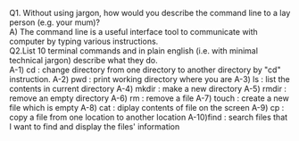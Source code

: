 Q1. Without using jargon, how would you describe the command line to a lay person (e.g. your mum)? <br>
A) The command line is a useful interface tool to communicate  with computer by typing various instructions.  
Q2.List 10 terminal commands and in plain english (i.e. with minimal technical jargon) describe what they do.  
 A-1) cd : change directory from one directory to another directory by "cd" instruction.
 A-2) pwd : print working directory where you are
 A-3) ls  : list the contents in current directory
 A-4) mkdir : make a new directory
 A-5) rmdir : remove an empty directory
 A-6) rm : remove a file
 A-7) touch : create a new file which is empty
 A-8) cat : diplay contents of file on the screen
 A-9) cp : copy a file from one location to another location
 A-10)find : search files that I want to find and display the files' information